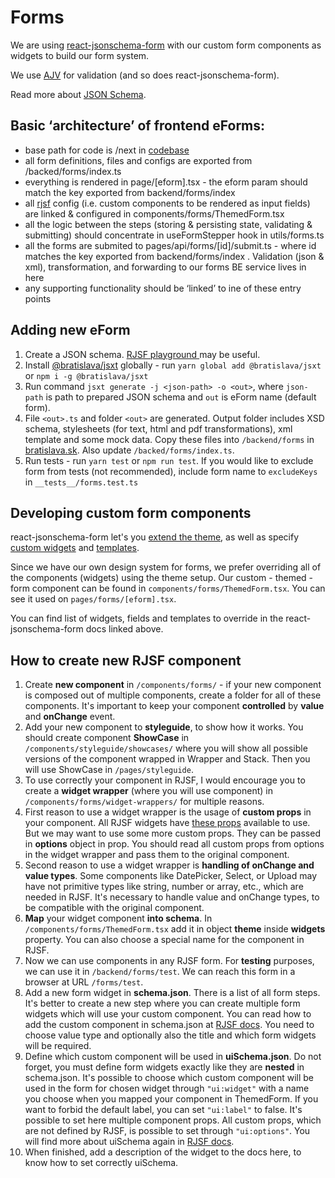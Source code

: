 # Forms

We are using [react-jsonschema-form](https://github.com/rjsf-team/react-jsonschema-form) with our custom form components as widgets to build our form system.

We use [AJV](https://ajv.js.org/) for validation (and so does react-jsonschema-form).

Read more about [JSON Schema](https://json-schema.org/).

## Basic ‘architecture’ of frontend eForms:

- base path for code is /next in [codebase](https://github.com/bratislava/bratislava.sk)
- all form definitions, files and configs are exported from /backed/forms/index.ts
- everything is rendered in page/\[eform\].tsx - the eform param should match the key exported from backend/forms/index
- all [rjsf](https://github.com/rjsf-team/react-jsonschema-form) config (i.e. custom components to be rendered as input fields) are linked & configured in components/forms/ThemedForm.tsx
- all the logic between the steps (storing & persisting state, validating & submitting) should concentrate in useFormStepper hook in utils/forms.ts
- all the forms are submited to pages/api/forms/\[id\]/submit.ts - where id matches the key exported from backend/forms/index . Validation (json & xml), transformation, and forwarding to our forms BE service lives in here
- any supporting functionality should be ‘linked’ to ine of these entry points

## Adding new eForm

1. Create a JSON schema. [RJSF playground ](https://rjsf-team.github.io/react-jsonschema-form/) may be useful.
2. Install [@bratislava/jsxt](https://www.npmjs.com/package/@bratislava/jsxt) globally - run `yarn global add @bratislava/jsxt` or `npm i -g @bratislava/jsxt`
3. Run command `jsxt generate -j <json-path> -o <out>`, where `json-path` is path to prepared JSON schema and `out` is eForm name (default form).
4. File `<out>.ts` and folder `<out>` are generated. Output folder includes XSD schema, stylesheets (for text, html and pdf transformations), xml template and some mock data. Copy these files into `/backend/forms` in [bratislava.sk](https://github.com/bratislava/bratislava.sk). Also update `/backed/forms/index.ts`.
5. Run tests - run `yarn test` or `npm run test`. If you would like to exclude form from tests (not recommended), include form name to `excludeKeys` in `__tests__/forms.test.ts`

## Developing custom form components

react-jsonschema-form let's you [extend the theme](https://react-jsonschema-form.readthedocs.io/en/latest/advanced-customization/custom-themes/), as well as specify [custom widgets](https://react-jsonschema-form.readthedocs.io/en/latest/usage/widgets/) and [templates](https://react-jsonschema-form.readthedocs.io/en/latest/advanced-customization/custom-templates/).

Since we have our own design system for forms, we prefer overriding all of the components (widgets) using the theme setup. Our custom - themed - form component can be found in `components/forms/ThemedForm.tsx`. You can see it used on `pages/forms/[eform].tsx`.

You can find list of widgets, fields and templates to override in the react-jsonschema-form docs linked above.

## How to create new RJSF component

1. Create **new component** in `/components/forms/` - if your new component is composed out of multiple components, create a folder for all of these components. It's important to keep your component **controlled** by **value** and **onChange** event.
2. Add your new component to **styleguide**, to show how it works. You should create component **ShowCase** in `/components/styleguide/showcases/` where you will show all possible versions of the component wrapped in Wrapper and Stack. Then you will use ShowCase in `/pages/styleguide`.
3. To use correctly your component in RJSF, I would encourage you to create a **widget wrapper** (where you will use component) in `/components/forms/widget-wrappers/` for multiple reasons.
4. First reason to use a widget wrapper is the usage of **custom props** in your component. All RJSF widgets have [these props](https://react-jsonschema-form.readthedocs.io/en/docs/advanced-customization/custom-widgets-fields/#adding-your-own-custom-widgets) available to use. But we may want to use some more custom props. They can be passed in **options** object in prop. You should read all custom props from options in the widget wrapper and pass them to the original component.
5. Second reason to use a widget wrapper is **handling of onChange and value types**. Some components like DatePicker, Select, or Upload may have not primitive types like string, number or array, etc., which are needed in RJSF. It's necessary to handle value and onChange types, to be compatible with the original component.
6. **Map** your widget component **into schema**. In `/components/forms/ThemedForm.tsx` add it in object **theme** inside **widgets** property. You can also choose a special name for the component in RJSF.
7. Now we can use components in any RJSF form. For **testing** purposes, we can use it in `/backend/forms/test`. We can reach this form in a browser at URL `/forms/test`.
8. Add a new form widget in **schema.json**. There is a list of all form steps. It's better to create a new step where you can create multiple form widgets which will use your custom component. You can read how to add the custom component in schema.json at [RJSF docs](https://react-jsonschema-form.readthedocs.io/en/docs/advanced-customization/custom-widgets-fields/#adding-your-own-custom-widgets). You need to choose value type and optionally also the title and which form widgets will be required.
9. Define which custom component will be used in **uiSchema.json**. Do not forget, you must define form widgets exactly like they are **nested** in schema.json. It's possible to choose which custom component will be used in the form for chosen widget through `"ui:widget"` with a name you choose when you mapped your component in ThemedForm. If you want to forbid the default label, you can set `"ui:label"` to false. It's possible to set here multiple component props. All custom props, which are not defined by RJSF, is possible to set through `"ui:options"`. You will find more about uiSchema again in [RJSF docs](https://react-jsonschema-form.readthedocs.io/en/docs/advanced-customization/custom-widgets-fields/#adding-your-own-custom-widgets).
10. When finished, add a description of the widget to the docs here, to know how to set correctly uiSchema.
